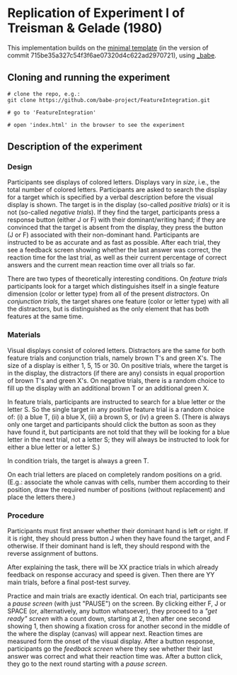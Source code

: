 # Replication of Experiment I of Treisman & Gelade (1980)

This implementation builds on the [minimal template](https://github.com/babe-project/MinimalTemplate) (in the version of commit 715be35a327c54f3f6ae07320d4c622ad2970721), using [_babe](https://babe-project.github.io/babe_site/).

## Cloning and running the experiment

```
# clone the repo, e.g.:
git clone https://github.com/babe-project/FeatureIntegration.git

# go to 'FeatureIntegration'

# open 'index.html' in the browser to see the experiment
```

## Description of the experiment

### Design

Participants see displays of colored letters. Displays vary in *size*, i.e., the total number of colored letters. Participants are asked to search the display for a target which is specified by a verbal description before the visual display is shown. The target is in the display (so-called *positive trials*) or it is not (so-called *negative trials*). If they find the target, participants press a response button (either J or F) with their dominant/writing hand; if they are convinced that the target is absent from the display, they press the button (J or F) associated with their non-dominant hand. Participants are instructed to be as accurate and as fast as possible. After each trial, they see a feedback screen showing whether the last answer was correct, the reaction time for the last trial, as well as their current percentage of correct answers and the current mean reaction time over all trials so far.

There are two types of theoretically interesting conditions. On *feature trials* participants look for a target which distinguishes itself in a single feature dimension (color or letter type) from all of the present *distractors*. On *conjunction trials*, the target shares one feature (color or letter type) with all the distractors, but is distinguished as the only element that has both features at the same time.

### Materials

Visual displays consist of colored letters. Distractors are the same for both feature trials and conjunction trials, namely brown T's and green X's. The size of a display is either 1, 5, 15 or 30. On positive trials, where the target is in the display, the distractors (if there are any) consists in equal proportion of brown T's and green X's. On negative trials, there is a random choice to fill up the display with an additional brown T or an additional green X.

In feature trials, participants are instructed to search for a blue letter or the letter S. So the single target in any positive feature trial is a random choice of: (i) a blue T, (ii) a blue X, (iii) a brown S, or (iv) a green S. (There is always only one target and participants should click the button as soon as they have found it, but participants are not told that they will be looking for a blue letter in the next trial, not a letter S; they will always be instructed to look for either a blue letter or a letter S.)

In condition trials, the target is always a green T.

On each trial letters are placed on completely random positions on a grid. (E.g.: associate the whole canvas with cells, number them according to their position, draw the required number of positions (without replacement) and place the letters there.)

### Procedure

Participants must first answer whether their dominant hand is left or right. If it is right, they should press button J when they have found the target, and F otherwise. If their dominant hand is left, they should respond with the reverse assignment of buttons.

After explaining the task, there will be XX practice trials in which already feedback on response accuracy and speed is given. Then there are YY main trials, before a final post-test survey.

Practice and main trials are exactly identical. On each trial, participants see a *pause screen* (with just "PAUSE") on the screen. By clicking either F, J or SPACE (or, alternatively, any button whatsoever), they proceed to a *"get ready" screen* with a count down, starting at 2, then after one second showing 1, then showing a fixation cross for another second in the middle of the where the display (canvas) will appear next. Reaction times are measured form the onset of the visual display. After a button response, participants go the *feedback screen* where they see whether their last answer was correct and what their reaction time was. After a button click, they go to the next round starting with a *pause screen*.
